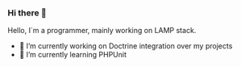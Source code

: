 ### Hi there 👋

Hello, I´m a programmer, mainly working on LAMP stack.

- 🔭 I’m currently working on Doctrine integration over my projects
- 🌱 I’m currently learning PHPUnit


